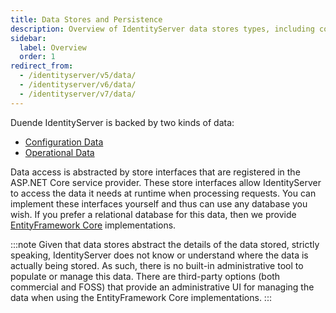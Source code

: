```yaml
---
title: Data Stores and Persistence
description: Overview of IdentityServer data stores types, including configuration and operational data, and their implementation options
sidebar:
  label: Overview
  order: 1
redirect_from:
  - /identityserver/v5/data/
  - /identityserver/v6/data/
  - /identityserver/v7/data/
---
```


Duende IdentityServer is backed by two kinds of data:

* [Configuration Data](/identityserver/data/configuration/)
* [Operational Data](/identityserver/data/operational/)

Data access is abstracted by store interfaces that are registered in the ASP.NET Core service provider.
These store interfaces allow IdentityServer to access the data it needs at runtime when processing requests.
You can implement these interfaces yourself and thus can use any database you wish.
If you prefer a relational database for this data, then we provide [EntityFramework Core](/identityserver/data/ef/) implementations.

:::note
Given that data stores abstract the details of the data stored, strictly speaking, IdentityServer does not know or
understand where the data is actually being stored.
As such, there is no built-in administrative tool to populate or manage this data.
There are third-party options (both commercial and FOSS) that provide an administrative UI for managing the data when
using the EntityFramework Core implementations.
:::
